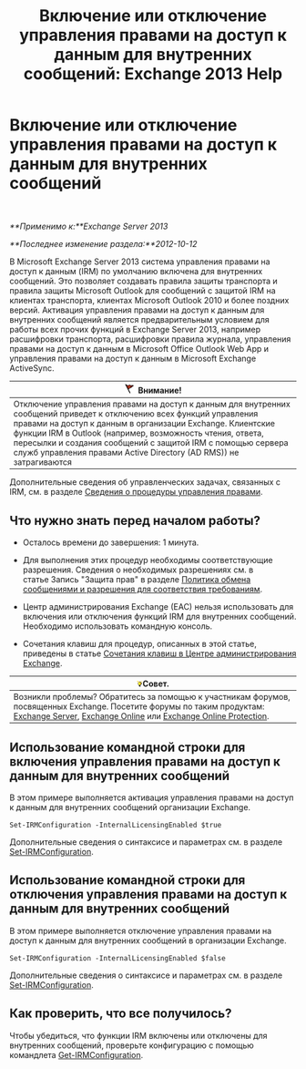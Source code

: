 ﻿---
title: 'Включение или отключение управления правами на доступ к данным для внутренних сообщений: Exchange 2013 Help'
TOCTitle: Включение или отключение управления правами на доступ к данным для внутренних сообщений
ms:assetid: a6a17f57-5304-41f1-954d-7301857d54a1
ms:mtpsurl: https://technet.microsoft.com/ru-ru/library/Bb124077(v=EXCHG.150)
ms:contentKeyID: 50488806
ms.date: 04/30/2018
mtps_version: v=EXCHG.150
ms.translationtype: HT
---

# Включение или отключение управления правами на доступ к данным для внутренних сообщений

 

_**Применимо к:**Exchange Server 2013_

_**Последнее изменение раздела:**2012-10-12_

В Microsoft Exchange Server 2013 система управления правами на доступ к данным (IRM) по умолчанию включена для внутренних сообщений. Это позволяет создавать правила защиты транспорта и правила защиты Microsoft Outlook для сообщений с защитой IRM на клиентах транспорта, клиентах Microsoft Outlook 2010 и более поздних версий. Активация управления правами на доступ к данным для внутренних сообщений является предварительным условием для работы всех прочих функций в Exchange Server 2013, например расшифровки транспорта, расшифровки правила журнала, управления правами на доступ к данным в Microsoft Office Outlook Web App и управления правами на доступ к данным в Microsoft Exchange ActiveSync.

<table>
<thead>
<tr class="header">
<th><img src="images/Dd876857.Caution(EXCHG.150).gif" title="Внимание!" alt="Внимание!" />Внимание!</th>
</tr>
</thead>
<tbody>
<tr class="odd">
<td>Отключение управления правами на доступ к данным для внутренних сообщений приведет к отключению всех функций управления правами на доступ к данным в организации Exchange. Клиентские функции IRM в Outlook (например, возможность чтения, ответа, пересылки и создания сообщений с защитой IRM с помощью сервера служб управления правами Active Directory (AD RMS)) не затрагиваются</td>
</tr>
</tbody>
</table>


Дополнительные сведения об управленческих задачах, связанных с IRM, см. в разделе [Сведения о процедуры управления правами](information-rights-management-procedures-exchange-2013-help.md).

## Что нужно знать перед началом работы?

  - Осталось времени до завершения: 1 минута.

  - Для выполнения этих процедур необходимы соответствующие разрешения. Сведения о необходимых разрешениях см. в статье Запись "Защита прав" в разделе [Политика обмена сообщениями и разрешения для соответствия требованиям](messaging-policy-and-compliance-permissions-exchange-2013-help.md).

  - Центр администрирования Exchange (EAC) нельзя использовать для включения или отключения функций IRM для внутренних сообщений. Необходимо использовать командную консоль.

  - Сочетания клавиш для процедур, описанных в этой статье, приведены в статье [Сочетания клавиш в Центре администрирования Exchange](keyboard-shortcuts-in-the-exchange-admin-center-exchange-online-protection-help.md).

<table>
<thead>
<tr class="header">
<th><img src="images/Bb124558.tip(EXCHG.150).gif" title="Совет" alt="Совет" />Совет.</th>
</tr>
</thead>
<tbody>
<tr class="odd">
<td>Возникли проблемы? Обратитесь за помощью к участникам форумов, посвященных Exchange. Посетите форумы по таким продуктам: <a href="https://go.microsoft.com/fwlink/p/?linkid=60612">Exchange Server</a>, <a href="https://go.microsoft.com/fwlink/p/?linkid=267542">Exchange Online</a> или <a href="https://go.microsoft.com/fwlink/p/?linkid=285351">Exchange Online Protection</a>.</td>
</tr>
</tbody>
</table>


## Использование командной строки для включения управления правами на доступ к данным для внутренних сообщений

В этом примере выполняется активация управления правами на доступ к данным для внутренних сообщений организации Exchange.

    Set-IRMConfiguration -InternalLicensingEnabled $true

Дополнительные сведения о синтаксисе и параметрах см. в разделе [Set-IRMConfiguration](https://technet.microsoft.com/ru-ru/library/dd979792\(v=exchg.150\)).

## Использование командной строки для отключения управления правами на доступ к данным для внутренних сообщений

В этом примере выполняется отключение управления правами на доступ к данным для внутренних сообщений в организации Exchange.

    Set-IRMConfiguration -InternalLicensingEnabled $false

Дополнительные сведения о синтаксисе и параметрах см. в разделе [Set-IRMConfiguration](https://technet.microsoft.com/ru-ru/library/dd979792\(v=exchg.150\)).

## Как проверить, что все получилось?

Чтобы убедиться, что функции IRM включены или отключены для внутренних сообщений, проверьте конфигурацию с помощью командлета [Get-IRMConfiguration](https://technet.microsoft.com/ru-ru/library/dd776120\(v=exchg.150\)).

